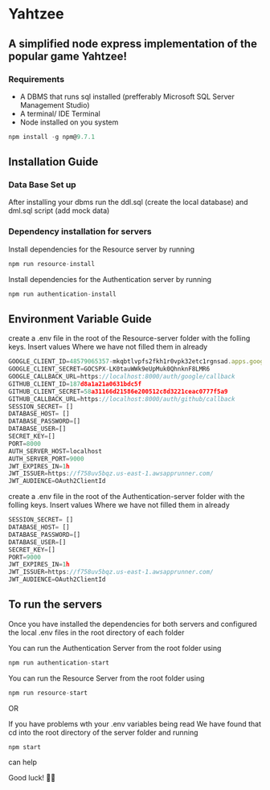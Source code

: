 # Yahtzee
A simplified node express implementation of the popular game Yahtzee!
----------------------------------------------------------
### Requirements
  - A DBMS that runs sql installed (prefferably Microsoft SQL Server Management Studio)
  - A terminal/ IDE Terminal
  - Node installed on you system   
  ```javascript
  npm install -g npm@9.7.1
  ```

## Installation Guide

### Data Base Set up
After installing your dbms run the ddl.sql (create the local database) and dml.sql script (add mock data)

### Dependency installation for servers

Install dependencies for the Resource server by running 
  ```javascript
  npm run resource-install
  ```

Install dependencies for the Authentication server by running 
  ```javascript
  npm run authentication-install
  ```

## Environment Variable Guide
create a .env file in the root of the Resource-server folder with the folling keys. Insert values Where we have not filled them in already
```javascript
GOOGLE_CLIENT_ID=48579065357-mkqbtlvpfs2fkh1r0vpk32etc1rgnsad.apps.googleusercontent.com
GOOGLE_CLIENT_SECRET=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
GOOGLE_CALLBACK_URL=https://localhost:8000/auth/google/callback
GITHUB_CLIENT_ID=187d8a1a21a0631bdc5f
GITHUB_CLIENT_SECRET=58a31166d21586e200512c8d3221ceac0777f5a9
GITHUB_CALLBACK_URL=https://localhost:8000/auth/github/callback
SESSION_SECRET= []
DATABASE_HOST= []
DATABASE_PASSWORD=[]
DATABASE_USER=[]
SECRET_KEY=[]
PORT=8000
AUTH_SERVER_HOST=localhost
AUTH_SERVER_PORT=9000
JWT_EXPIRES_IN=1h
JWT_ISSUER=https://f758uv5bqz.us-east-1.awsapprunner.com/
JWT_AUDIENCE=OAuth2ClientId
```

create a .env file in the root of the Authentication-server folder with the folling keys. Insert values Where we have not filled them in already
```javascript
SESSION_SECRET= []
DATABASE_HOST= []
DATABASE_PASSWORD=[]
DATABASE_USER=[]
SECRET_KEY=[]
PORT=9000
JWT_EXPIRES_IN=1h
JWT_ISSUER=https://f758uv5bqz.us-east-1.awsapprunner.com/
JWT_AUDIENCE=OAuth2ClientId
```


## To run the servers 
Once you have installed the dependencies for both servers and configured the local .env files in the root directory of each folder

You can run the Authentication Server from the root folder using 
  ```javascript
npm run authentication-start
```

You can run the Resource Server from the root folder using 
  ```javascript
 npm run resource-start
  ```

OR

If you have problems wth your .env variables being read We have found that cd into the root directory of the server folder and running
  ```javascript
 npm start
  ```
can help




Good luck! 🎲🍀
